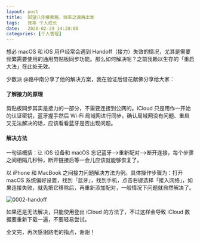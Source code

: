 ```yaml
---
layout: post
title:  回望八年摸索路，效率之魂再出发
tags:   效率 个人成长
date:   2020-02-29 14:28:00
categories: [个人管理] 
---
```


想必 macOS 和 iOS 用户经常会遇到 Handoff（接力）失效的情况，尤其是需要频繁需要使用的通用剪贴板同步功能。那么如何解决呢？之前我赖以生存的「重启大法」在此处无效。

少数派 @路中南分享了他的解决方案，我在验证后借花献佛分享给大家：

#### 了解接力的原理

剪贴板同步其实是接力的一部分，不需要连接到公网的。iCloud 只是用作一开始的认证密钥，蓝牙握手然后 Wi-Fi 局域网进行同步。确认局域网没有问题、重启又无法解决的话，应该看看蓝牙是否出现问题。

#### 解决方法

一句话概括：让 iOS 设备和 macOS 忘记蓝牙-->重新配对-->断开连接，每个步骤之间相隔几秒钟，断开链接后等一会儿应该就能够恢复了。

以 iPhone 和 MacBook 之间接力问题解决方法为例。具体操作步骤为：打开 macOS 系统偏好设置，找到「蓝牙」，找到手机，点击右键选择「接入网络」，如果连接失败，就先把它移除后，再重新添加配对，一般情况下问题就自然解决了。

![0002-handoff](https://tva1.sinaimg.cn/large/0082zybply1gc9zye35a0j30lk060mxe.jpg)

如果还是无法解决，只能使用登出 iCloud 的方法了，不过这样会导致 iCloud 数据要重新下载一遍，不要轻易尝试。

全文完，再次感谢路老的指点，谢谢！